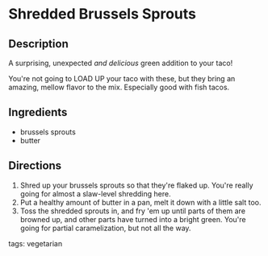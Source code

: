 Shredded Brussels Sprouts
=========================

## Description

A surprising, unexpected *and delicious* green addition to your taco!

You're not going to LOAD UP your taco with these, but they bring an amazing, mellow flavor to the mix. Especially good with fish tacos.

## Ingredients

* brussels sprouts
* butter

## Directions

1. Shred up your brussels sprouts so that they're flaked up. You're really going for almost a slaw-level shredding here.
2. Put a healthy amount of butter in a pan, melt it down with a little salt too.
3. Toss the shredded sprouts in, and fry 'em up until parts of them are browned up, and other parts have turned into a bright green. You're going for partial caramelization, but not all the way.

tags: vegetarian
